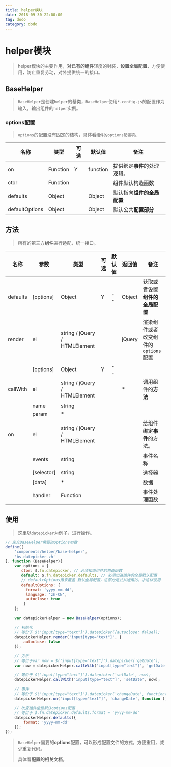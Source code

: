 ```yaml
---
title: helper模块
date: 2018-09-30 22:00:00
tag: dodo
category: dodo
---
```


# helper模块

> helper模块的主要作用，**对已有的组件**轻度的封装，**设置全局配置**，方便使用，防止重复劳动，对外提供统一的接口。



## BaseHelper

> `BaseHelper`是创建`helper`的基类，`BaseHelper`使用`*-config.js`的配置作为输入，输出组件的`helper`实例。



### options配置

> `options`的配置没有固定的结构，具体看`组件的options配置项`。

| 名称           | 类型     | 可选 | 默认值   | 备注                         |
| -------------- | -------- | ---- | -------- | ---------------------------- |
| on             | Function | Y    | function | 提供绑定**事件**的处理逻辑。 |
| ctor           | Function |      |          | 组件默认构造函数             |
| defaults       | Object   |      | Object   | 默认指向**组件的全局配置**   |
| defaultOptions | Object   |      | Object   | 默认公共**配置部分**         |



## 方法

> 所有的第三方**组件**进行适配，统一接口。

| 名称     | 参数       | 类型                            | 可选 | 默认值 | 返回值 | 备注                                |
| -------- | ---------- | ------------------------------- | ---- | ------ | ------ | ----------------------------------- |
| defaults | [options]  | Object                          | Y    | --     | Object | 获取或者设置**组件的全局配置**      |
| render   | el         | string / jQuery  /  HTMLElement |      |        | jQuery | 渲染组件或者改变组件的`options`配置 |
|          | [options]  | Object                          | Y    | --     |        |                                     |
| callWith | el         | string / jQuery  /  HTMLElement |      |        | *      | 调用组件的**方法**                  |
|          | name       | string                          |      |        |        |                                     |
|          | param      | *                               |      |        |        |                                     |
| on       | el         | string / jQuery  /  HTMLElement |      |        |        | 给组件绑定**事件**的方法。          |
|          | events     | string                          |      |        |        | 事件名称                            |
|          | [selector] | string                          |      |        |        | 选择器                              |
|          | [data]     | *                               |      |        |        | 数据                                |
|          | handler    | Function                        |      |        |        | 事件处理函数                        |



## 使用

> 这里以`datepicker`为例子，进行操作。

```javascript
// 定义BaseHelper需要的options参数
define([
    'components/helper/base-helper',
    'bs-datepicker-zh'
], function (BaseHelper){
    var options = {
       ctor: $.fn.datepicker, // 必须知道组件的构造函数
       default: $.fn.datepicker.defaults, // 必须知道组件的全局默认配置
       // defaultOptions用来覆盖 默认全局配置，这部分是公共通用的，才这样使用 
       defaultOptions: {
         format: 'yyyy-mm-dd',
     	 language: 'zh-CN',
     	 autoclose: true
    	}
    };
    
    var datepickerHelper = new BaseHelper(options);
    
    // 初始化
    // 等价于 $('input[type="text"]').datepicker({autoclose: false});
    datepickerHelper.render('input[type="text"]', {
        autoclose: false
    });
    
    // 方法
    // 等价于var now = $('input[type="text"]').datepicker('getDate');
    var now = datepickerHelper.callWith('input[type="text"]', 'getDate');
    
    // 等价于 $('input[type="text"]').datepicker('setDate', now);
    datepickerHelper.callWith('input[type="text"]', 'setDate', now);
    
    // 事件
    // 等价于 $('input[type="text"]').datepicker('changeDate', function(){});
    datepickerHelper.on('input[type="text"]', 'changeDate', function (){});
    
    // 改变组件全局默认options配置
    // 等价于 $.fn.datepicker.defaults.format = 'yyyy-mm-dd'
    datepickerHelper.defaults({
        format: 'yyyy-mm-dd'
    });
});

```



> `BaseHelper`需要的**options**配置，可以形成配置文件的方式，方便重用，减少重复代码。
>
> 具体看**配置的相关文档**。
